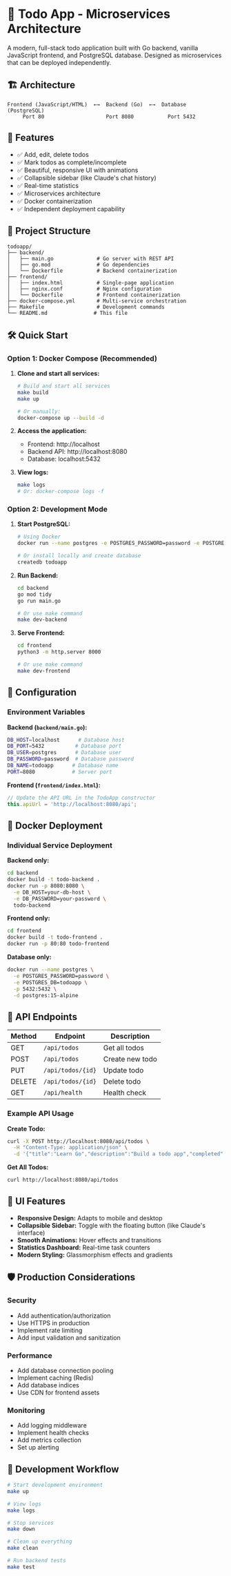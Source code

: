 # 📝 Todo App - Microservices Architecture

A modern, full-stack todo application built with Go backend, vanilla JavaScript frontend, and PostgreSQL database. Designed as microservices that can be deployed independently.

## 🏗️ Architecture

```
Frontend (JavaScript/HTML)  ←→  Backend (Go)  ←→  Database (PostgreSQL)
     Port 80                    Port 8080           Port 5432
```

## 🚀 Features

- ✅ Add, edit, delete todos
- ✅ Mark todos as complete/incomplete  
- ✅ Beautiful, responsive UI with animations
- ✅ Collapsible sidebar (like Claude's chat history)
- ✅ Real-time statistics
- ✅ Microservices architecture
- ✅ Docker containerization
- ✅ Independent deployment capability

## 📁 Project Structure

```
todoapp/
├── backend/
│   ├── main.go              # Go server with REST API
│   ├── go.mod               # Go dependencies
│   └── Dockerfile           # Backend containerization
├── frontend/
│   ├── index.html           # Single-page application
│   ├── nginx.conf           # Nginx configuration
│   └── Dockerfile           # Frontend containerization
├── docker-compose.yml       # Multi-service orchestration
├── Makefile                 # Development commands
└── README.md               # This file
```

## 🛠️ Quick Start

### Option 1: Docker Compose (Recommended)

1. **Clone and start all services:**
   ```bash
   # Build and start all services
   make build
   make up
   
   # Or manually:
   docker-compose up --build -d
   ```

2. **Access the application:**
   - Frontend: http://localhost
   - Backend API: http://localhost:8080
   - Database: localhost:5432

3. **View logs:**
   ```bash
   make logs
   # Or: docker-compose logs -f
   ```

### Option 2: Development Mode

1. **Start PostgreSQL:**
   ```bash
   # Using Docker
   docker run --name postgres -e POSTGRES_PASSWORD=password -e POSTGRES_DB=todoapp -p 5432:5432 -d postgres:15-alpine
   
   # Or install locally and create database
   createdb todoapp
   ```

2. **Run Backend:**
   ```bash
   cd backend
   go mod tidy
   go run main.go
   
   # Or use make command
   make dev-backend
   ```

3. **Serve Frontend:**
   ```bash
   cd frontend
   python3 -m http.server 8000
   
   # Or use make command
   make dev-frontend
   ```

## 🔧 Configuration

### Environment Variables

**Backend (`backend/main.go`):**
```bash
DB_HOST=localhost      # Database host
DB_PORT=5432          # Database port
DB_USER=postgres      # Database user
DB_PASSWORD=password  # Database password
DB_NAME=todoapp      # Database name
PORT=8080            # Server port
```

**Frontend (`frontend/index.html`):**
```javascript
// Update the API URL in the TodoApp constructor
this.apiUrl = 'http://localhost:8080/api';
```

## 🐳 Docker Deployment

### Individual Service Deployment

**Backend only:**
```bash
cd backend
docker build -t todo-backend .
docker run -p 8080:8080 \
  -e DB_HOST=your-db-host \
  -e DB_PASSWORD=your-password \
  todo-backend
```

**Frontend only:**
```bash
cd frontend
docker build -t todo-frontend .
docker run -p 80:80 todo-frontend
```

**Database only:**
```bash
docker run --name postgres \
  -e POSTGRES_PASSWORD=password \
  -e POSTGRES_DB=todoapp \
  -p 5432:5432 \
  -d postgres:15-alpine
```

## 📡 API Endpoints

| Method | Endpoint | Description |
|--------|----------|-------------|
| GET | `/api/todos` | Get all todos |
| POST | `/api/todos` | Create new todo |
| PUT | `/api/todos/{id}` | Update todo |
| DELETE | `/api/todos/{id}` | Delete todo |
| GET | `/api/health` | Health check |

### Example API Usage

**Create Todo:**
```bash
curl -X POST http://localhost:8080/api/todos \
  -H "Content-Type: application/json" \
  -d '{"title":"Learn Go","description":"Build a todo app","completed":false}'
```

**Get All Todos:**
```bash
curl http://localhost:8080/api/todos
```

## 🎨 UI Features

- **Responsive Design:** Adapts to mobile and desktop
- **Collapsible Sidebar:** Toggle with the floating button (like Claude's interface)
- **Smooth Animations:** Hover effects and transitions
- **Statistics Dashboard:** Real-time task counters
- **Modern Styling:** Glassmorphism effects and gradients

## 🛡️ Production Considerations

### Security
- Add authentication/authorization
- Use HTTPS in production
- Implement rate limiting
- Add input validation and sanitization

### Performance
- Add database connection pooling
- Implement caching (Redis)
- Add database indices
- Use CDN for frontend assets

### Monitoring
- Add logging middleware
- Implement health checks
- Add metrics collection
- Set up alerting

## 🔄 Development Workflow

```bash
# Start development environment
make up

# View logs
make logs

# Stop services
make down

# Clean up everything
make clean

# Run backend tests
make test
```
